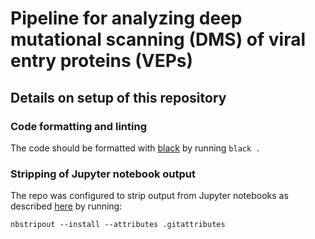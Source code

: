 # Pipeline for analyzing deep mutational scanning (DMS) of viral entry proteins (VEPs)

## Details on setup of this repository

### Code formatting and linting
The code should be formatted with [black](https://black.readthedocs.io/) by running `black .`

### Stripping of Jupyter notebook output
The repo was configured to strip output from Jupyter notebooks as described [here](http://mateos.io/blog/jupyter-notebook-in-git/) by running:

    nbstripout --install --attributes .gitattributes

